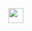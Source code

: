 <img src="https://www.google.com/url?sa=i&url=https%3A%2F%2Fwww.reddit.com%2Fr%2Fgifs%2Fcomments%2F35gb9z%2Fdisco_cat%2F&psig=AOvVaw3Hg789tqVzhBup-ktu4na7&ust=1614272059590000&source=images&cd=vfe&ved=0CAIQjRxqFwoTCLCL-5r-gu8CFQAAAAAdAAAAABAE" width="30px">
